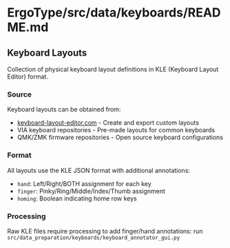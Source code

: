 # ErgoType/src/data/keyboards/README.md

## Keyboard Layouts

Collection of physical keyboard layout definitions in KLE (Keyboard Layout Editor) format.

### Source
Keyboard layouts can be obtained from:
- [keyboard-layout-editor.com](http://www.keyboard-layout-editor.com/) - Create and export custom layouts
- VIA keyboard repositories - Pre-made layouts for common keyboards
- QMK/ZMK firmware repositories - Open source keyboard configurations

### Format
All layouts use the KLE JSON format with additional annotations:
- `hand`: Left/Right/BOTH assignment for each key
- `finger`: Pinky/Ring/Middle/Index/Thumb assignment
- `homing`: Boolean indicating home row keys

### Processing
Raw KLE files require processing to add finger/hand annotations:
run `src/data_preparation/keyboards/keyboard_annotator_gui.py`
